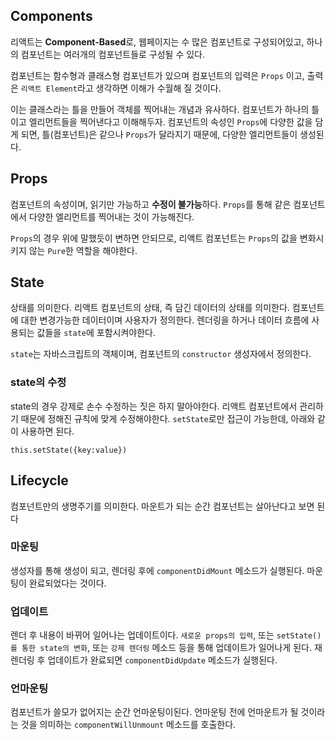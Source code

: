 ## Components

리액트는 **Component-Based**로, 웹페이지는 수 많은 컴포넌트로 구성되어있고, 하나의 컴포넌트는 여러개의 컴포넌트들로 구성될 수 있다.

컴포넌트는 함수형과 클래스형 컴포넌트가 있으며 컴포넌트의 입력은 `Props` 이고, 출력은 `리액트 Element`라고 생각하면 이해가 수월해 질 것이다. 

이는 클래스라는 틀을 만들어 객체를 찍어내는 개념과 유사하다. 컴포넌트가 하나의 틀이고 엘리먼트들을 찍어낸다고 이해해두자. 컴포넌트의 속성인 `Props`에 다양한 값을 담게 되면, 틀(컴포넌트)은 같으나 `Props`가 달라지기 때문에, 다양한 엘리먼트들이 생성된다.



## Props

컴포넌트의 속성이며, 읽기만 가능하고 **수정이 불가능**하다. `Props`를 통해 같은 컴포넌트에서 다양한 엘리먼트를 찍어내는 것이 가능해진다.

`Props`의 경우 위에 말했듯이 변하면 안되므로, 리액트 컴포넌트는 `Props`의 값을 변화시키지 않는 `Pure`한 역할을 해야한다. 



## State

상태를 의미한다. 리액트 컴포넌트의 상태, 즉 담긴 데이터의 상태를 의미한다. 컴포넌트에 대한 변경가능한 데이터이며 사용자가 정의한다. 렌더링을 하거나 데이터 흐름에 사용되는 값들을 `state`에 포함시켜야한다.

`state`는 자바스크립트의 객체이며, 컴포넌트의 `constructor` 생성자에서 정의한다.

### state의 수정

state의 경우 강제로 손수 수정하는 짓은 하지 말아야한다. 리액트 컴포넌트에서 관리하기 때문에 정해진 규칙에 맞게 수정해야한다. `setState`로만 접근이 가능한데, 아래와 같이 사용하면 된다.

```
this.setState({key:value})
```

 

## Lifecycle

컴포넌트만의 생명주기를 의미한다. 마운트가 되는 순간 컴포넌트는 살아난다고 보면 된다

### 마운팅

생성자를 통해 생성이 되고, 렌더링 후에 `componentDidMount` 메소드가 실행된다. 마운팅이 완료되었다는 것이다.

### 업데이트

렌더 후 내용이 바뀌어 일어나는 업데이트이다. `새로운 props의 입력`, 또는 `setState()를 통한 state의 변화`, 또는 `강제 렌더링` 메소드 등을 통해 업데이트가 일어나게 된다. 재렌더링 후 업데이트가 완료되면 `componentDidUpdate` 메소드가 실행된다.

### 언마운팅

컴포넌트가 쓸모가 없어지는 순간 언마운팅이된다. 언마운팅 전에 언마운트가 될 것이라는 것을 의미하는 `componentWillUnmount` 메소드를 호출한다.